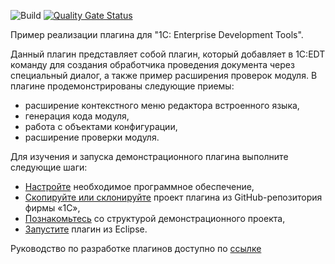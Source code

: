 ![Build](https://github.com/1C-Company/dt-example-plugins/workflows/CI/badge.svg) [![Quality Gate Status](https://sonarcloud.io/api/project_badges/measure?project=marmyshev_dt-example-plugins&metric=alert_status)](https://sonarcloud.io/dashboard?id=marmyshev_dt-example-plugins)

Пример реализации плагина для "1C: Enterprise Development Tools".

Данный плагин представляет собой плагин, который добавляет в 1C:EDT команду для создания обработчика проведения документа через специальный диалог, а также пример расширения проверок модуля. В плагине продемонстрированы следующие приемы:
* расширение контекстного меню редактора встроенного языка,
* генерация кода модуля,
* работа с объектами конфигурации,
* расширение проверки модуля.

Для изучения и запуска демонстрационного плагина выполните следующие шаги:
* [Настройте](https://edt.1c.ru/dev/ru/docs/plugins/project/env-setup/) необходимое программное обеспечение,
* [Скопируйте или склонируйте](https://edt.1c.ru/dev/ru/docs/plugins/project/copy-clone/) проект плагина из GitHub-репозитория фирмы «1С»,
* [Познакомьтесь](https://edt.1c.ru/dev/ru/docs/plugins/project/project-structure/) со структурой демонстрационного проекта,
* [Запустите](https://edt.1c.ru/dev/ru/docs/plugins/project/run/) плагин из Eclipse.

Руководство по разработке плагинов доступно по [ссылке](https://edt.1c.ru/dev/ru/)
